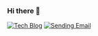 ### Hi there 👋
<a href="https://velog.io/@developersung13" target="_blank"><img alt="Tech Blog" src="https://img.shields.io/badge/Tech Blog-DD0B78.svg?&style=flat-square&logo=githubsponsors&logoColor=white"/></a>
<a href="mailto:developersung13@gmail.com" target="_blank"><img alt="Sending Email" src="https://img.shields.io/badge/developersung13@gmail.com-EA4335.svg?&style=flat-square&logo=gmail&logoColor=white"/></a>

